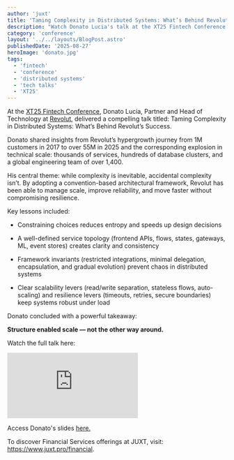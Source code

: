 ```yaml
---
author: 'juxt'
title: 'Taming Complexity in Distributed Systems: What’s Behind Revolut’s Success'
description: "Watch Donato Lucia's talk at the XT25 Fintech Conference [video]"
category: 'conference'
layout: '../../layouts/BlogPost.astro'
publishedDate: '2025-08-27'
heroImage: 'donato.jpg'
tags:
  - 'fintech'
  - 'conference'
  - 'distributed systems'
  - 'tech talks'
  - 'XT25'
---
```


At the [XT25 Fintech Conference](https://www.juxt.pro/xt25/), Donato Lucia, Partner and Head of Technology at [Revolut](https://www.revolut.com/), delivered a compelling talk titled:
Taming Complexity in Distributed Systems: What’s Behind Revolut’s Success.

Donato shared insights from Revolut’s hypergrowth journey from 1M customers in 2017 to over 55M in 2025 and the corresponding explosion in technical scale: thousands of services, hundreds of database clusters, and a global engineering team of over 1,400.

His central theme: while complexity is inevitable, accidental complexity isn’t. By adopting a convention-based architectural framework, Revolut has been able to manage scale, improve reliability, and move faster without compromising resilience.

Key lessons included:

- Constraining choices reduces entropy and speeds up design decisions

- A well-defined service topology (frontend APIs, flows, states, gateways, ML, event stores) creates clarity and consistency

- Framework invariants (restricted integrations, minimal delegation, encapsulation, and gradual evolution) prevent chaos in distributed systems

- Clear scalability levers (read/write separation, stateless flows, auto-scaling) and resilience levers (timeouts, retries, secure boundaries) keep systems robust under load

Donato concluded with a powerful takeaway:

**Structure enabled scale — not the other way around.**

Watch the full talk here:

<iframe class='aspect-video w-full' src="https://www.youtube.com/embed/bnoBZhvnepI?si=OnIOg3JlcgKJU0-i" title="YouTube video player" frameborder="0" allow="accelerometer; autoplay; clipboard-write; encrypted-media; gyroscope; picture-in-picture; web-share" referrerpolicy="strict-origin-when-cross-origin" allowfullscreen></iframe>

Access Donato's slides <a href="/xt25/donato-lucia.pdf" target="_blank">here.</a>

To discover Financial Services offerings at JUXT, visit: https://www.juxt.pro/financial.
